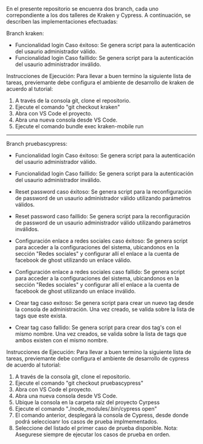 En el presente repositorio se encuenra dos branch, cada uno correpondiente a los dos talleres de Kraken y Cypress.  A continuación, se describen las implementaciones efectuadas:

Branch kraken:

- Funcionalidad login Caso éxitoso:  Se genera script para la autenticación del usaurio administrador válido.
- Funcionalidad login Caso faillido: Se genera script para la autenticación del usaurio administrador inválido.


Instrucciones de Ejecución:
Para llevar a buen termino la siguiente lista de tareas, previemante debe configura el ambiente de desarrollo de kraken de acuerdo al tutorial:

1. A través de la consola git, clone el repositorio.
2. Ejecute el comando "git checkout kraken"
3. Abra con VS Code el proyecto. 
4. Abra una nueva consola desde VS Code.
5. Ejecute el comando bundle exec kraken-mobile run
----------------------------------------------------------------------------------------------------------------------------------------------------------------

Branch pruebascypress:

- Funcionalidad login Caso éxitoso:  Se genera script para la autenticación del usaurio administrador válido.
- Funcionalidad login Caso faillido: Se genera script para la autenticación del usaurio administrador inválido.

- Reset password caso éxitoso:  Se genera script para la reconfiguración de password de un usaurio administrador válido utilizando parámetros válidos.
- Reset password caso faillido:  Se genera script para la reconfiguración de password de un usaurio administrador válido utilizando parámetros inválidos.

- Configuración enlace a redes sociales caso éxitoso: Se genera script para acceder a la configuraciones del sistema, ubicandonos en la sección "Redes sociales" y configurar allí el enlace a la cuenta de facebook de ghost utilizando un enlace válido.
- Configuración enlace a redes sociales caso fallido: Se genera script para acceder a la configuraciones del sistema, ubicandonos en la sección "Redes sociales" y configurar allí el enlace a la cuenta de facebook de ghost  utilizando un enlace inválido.

- Crear tag caso exitoso: Se genera script para crear un nuevo tag desde la consola de administración.  Una vez creado, se valida sobre la lista de tags que este exista.
- Crear tag caso fallido: Se genera script para crear dos tag's con el mismo nombre.  Una vez creados, se valida sobre la lista de tags que ambos existen con el mismo nombre.


Instrucciones de Ejecución:
Para llevar a buen termino la siguiente lista de tareas, previemante debe configura el ambiente de desarrollo de cypress de acuerdo al tutorial:

1. A través de la consola git, clone el repositorio.
2. Ejecute el comando "git checkout pruebascypress"
3. Abra con VS Code el proyecto. 
4. Abra una nueva consola desde VS Code.
5. Ubique la consola en la carpeta raíz del proyecto Cyrpess
6. Ejecute el comando "./node_modules/.bin/cypress open"
7. El comando anterior, desplegará la consola de Cypress, desde donde podrá seleccioanr los casos de prueba implmementados.
8. Seleccione del listado el primer  caso de prueba disponible. Nota: Asegurese siempre de ejecutar los casos de prueba en orden.


